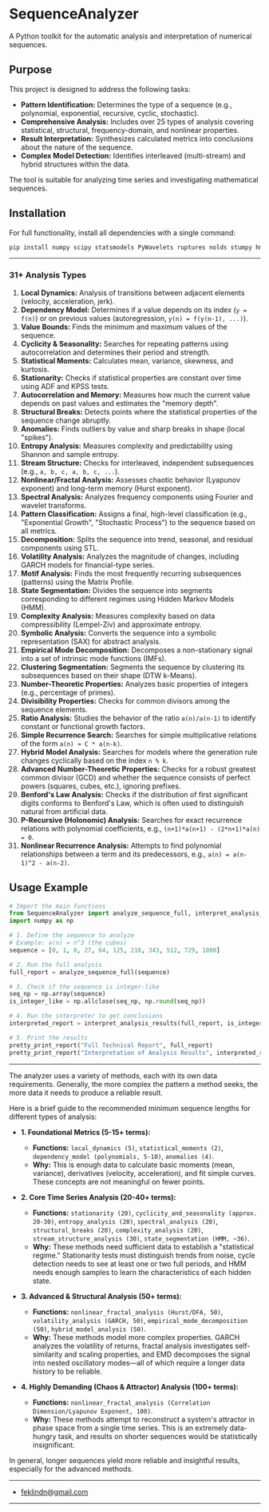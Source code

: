 # SequenceAnalyzer
A Python toolkit for the automatic analysis and interpretation of numerical sequences.

## Purpose

This project is designed to address the following tasks:

*   **Pattern Identification:** Determines the type of a sequence (e.g., polynomial, exponential, recursive, cyclic, stochastic).
*   **Comprehensive Analysis:** Includes over 25 types of analysis covering statistical, structural, frequency-domain, and nonlinear properties.
*   **Result Interpretation:** Synthesizes calculated metrics into conclusions about the nature of the sequence.
*   **Complex Model Detection:** Identifies interleaved (multi-stream) and hybrid structures within the data.

The tool is suitable for analyzing time series and investigating mathematical sequences.

## Installation

For full functionality, install all dependencies with a single command:

```bash
pip install numpy scipy statsmodels PyWavelets ruptures nolds stumpy hmmlearn scikit-learn arch pyts EMD-signal tslearn
```

---

### 31+ Analysis Types

1.  **Local Dynamics:** Analysis of transitions between adjacent elements (velocity, acceleration, jerk).
2.  **Dependency Model:** Determines if a value depends on its index (`y = f(n)`) or on previous values (autoregression, `y(n) = f(y(n-1), ...)`).
3.  **Value Bounds:** Finds the minimum and maximum values of the sequence.
4.  **Cyclicity & Seasonality:** Searches for repeating patterns using autocorrelation and determines their period and strength.
5.  **Statistical Moments:** Calculates mean, variance, skewness, and kurtosis.
6.  **Stationarity:** Checks if statistical properties are constant over time using ADF and KPSS tests.
7.  **Autocorrelation and Memory:** Measures how much the current value depends on past values and estimates the "memory depth".
8.  **Structural Breaks:** Detects points where the statistical properties of the sequence change abruptly.
9.  **Anomalies:** Finds outliers by value and sharp breaks in shape (local "spikes").
10. **Entropy Analysis:** Measures complexity and predictability using Shannon and sample entropy.
11. **Stream Structure:** Checks for interleaved, independent subsequences (e.g., `a, b, c, a, b, c, ...`).
12. **Nonlinear/Fractal Analysis:** Assesses chaotic behavior (Lyapunov exponent) and long-term memory (Hurst exponent).
13. **Spectral Analysis:** Analyzes frequency components using Fourier and wavelet transforms.
14. **Pattern Classification:** Assigns a final, high-level classification (e.g., "Exponential Growth", "Stochastic Process") to the sequence based on all metrics.
15. **Decomposition:** Splits the sequence into trend, seasonal, and residual components using STL.
16. **Volatility Analysis:** Analyzes the magnitude of changes, including GARCH models for financial-type series.
17. **Motif Analysis:** Finds the most frequently recurring subsequences (patterns) using the Matrix Profile.
18. **State Segmentation:** Divides the sequence into segments corresponding to different regimes using Hidden Markov Models (HMM).
19. **Complexity Analysis:** Measures complexity based on data compressibility (Lempel-Ziv) and approximate entropy.
20. **Symbolic Analysis:** Converts the sequence into a symbolic representation (SAX) for abstract analysis.
21. **Empirical Mode Decomposition:** Decomposes a non-stationary signal into a set of intrinsic mode functions (IMFs).
22. **Clustering Segmentation:** Segments the sequence by clustering its subsequences based on their shape (DTW k-Means).
23. **Number-Theoretic Properties:** Analyzes basic properties of integers (e.g., percentage of primes).
24. **Divisibility Properties:** Checks for common divisors among the sequence elements.
25. **Ratio Analysis:** Studies the behavior of the ratio `a(n)/a(n-1)` to identify constant or functional growth factors.
26. **Simple Recurrence Search:** Searches for simple multiplicative relations of the form `a(n) ≈ C * a(n-k)`.
27. **Hybrid Model Analysis:** Searches for models where the generation rule changes cyclically based on the index `n % k`.
28. **Advanced Number-Theoretic Properties:** Checks for a robust greatest common divisor (GCD) and whether the sequence consists of perfect powers (squares, cubes, etc.), ignoring prefixes.
29. **Benford's Law Analysis:** Checks if the distribution of first significant digits conforms to Benford's Law, which is often used to distinguish natural from artificial data.
30. **P-Recursive (Holonomic) Analysis:** Searches for exact recurrence relations with polynomial coefficients, e.g., `(n+1)*a(n+1) - (2*n+1)*a(n) = 0`.
31. **Nonlinear Recurrence Analysis:** Attempts to find polynomial relationships between a term and its predecessors, e.g., `a(n) = a(n-1)^2 - a(n-2)`.
    
## Usage Example

```python
# Import the main functions
from SequenceAnalyzer import analyze_sequence_full, interpret_analysis_results, pretty_print_report
import numpy as np

# 1. Define the sequence to analyze
# Example: a(n) = n^3 (the cubes)
sequence = [0, 1, 8, 27, 64, 125, 216, 343, 512, 729, 1000]

# 2. Run the full analysis
full_report = analyze_sequence_full(sequence)

# 3. Check if the sequence is integer-like
seq_np = np.array(sequence)
is_integer_like = np.allclose(seq_np, np.round(seq_np))

# 4. Run the interpreter to get conclusions
interpreted_report = interpret_analysis_results(full_report, is_integer_like)

# 5. Print the results
pretty_print_report("Full Technical Report", full_report)
pretty_print_report("Interpretation of Analysis Results", interpreted_report)
```

---

The analyzer uses a variety of methods, each with its own data requirements. Generally, the more complex the pattern a method seeks, the more data it needs to produce a reliable result.

Here is a brief guide to the recommended minimum sequence lengths for different types of analysis:

*   **1. Foundational Metrics (5-15+ terms):**
    *   **Functions:** `local_dynamics (5)`, `statistical_moments (2)`, `dependency_model (polynomials, 5-10)`, `anomalies (4)`.
    *   **Why:** This is enough data to calculate basic moments (mean, variance), derivatives (velocity, acceleration), and fit simple curves. These concepts are not meaningful on fewer points.

*   **2. Core Time Series Analysis (20-40+ terms):**
    *   **Functions:** `stationarity (20)`, `cyclicity_and_seasonality (approx. 20-30)`, `entropy_analysis (20)`, `spectral_analysis (20)`, `structural_breaks (20)`, `complexity_analysis (20)`, `stream_structure_analysis (30)`, `state_segmentation (HMM, ~36)`.
    *   **Why:** These methods need sufficient data to establish a "statistical regime." Stationarity tests must distinguish trends from noise, cycle detection needs to see at least one or two full periods, and HMM needs enough samples to learn the characteristics of each hidden state.

*   **3. Advanced & Structural Analysis (50+ terms):**
    *   **Functions:** `nonlinear_fractal_analysis (Hurst/DFA, 50)`, `volatility_analysis (GARCH, 50)`, `empirical_mode_decomposition (50)`, `hybrid_model_analysis (50)`.
    *   **Why:** These methods model more complex properties. GARCH analyzes the volatility of returns, fractal analysis investigates self-similarity and scaling properties, and EMD decomposes the signal into nested oscillatory modes—all of which require a longer data history to be reliable.

*   **4. Highly Demanding (Chaos & Attractor) Analysis (100+ terms):**
    *   **Functions:** `nonlinear_fractal_analysis (Correlation Dimension/Lyapunov Exponent, 100)`.
    *   **Why:** These methods attempt to reconstruct a system's attractor in phase space from a single time series. This is an extremely data-hungry task, and results on shorter sequences would be statistically insignificant.

In general, longer sequences yield more reliable and insightful results, especially for the advanced methods.

---

*   feklindn@gmail.com 

---
